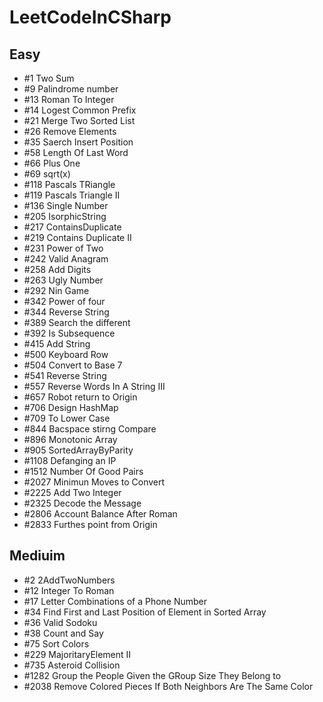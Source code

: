 # LeetCodeInCSharp

## Easy
+ #1 Two Sum
+ #9 Palindrome number
+ #13 Roman To Integer
+ #14 Logest Common Prefix
+ #21 Merge Two Sorted List
+ #26 Remove Elements
+ #35 Saerch Insert Position
+ #58 Length Of Last Word
+ #66 Plus One
+ #69 sqrt(x)
+ #118 Pascals TRiangle
+ #119 Pascals Triangle II
+ #136 Single Number
+ #205 IsorphicString
+ #217 ContainsDuplicate
+ #219 Contains Duplicate II
+ #231 Power of Two
+ #242 Valid Anagram
+ #258 Add Digits
+ #263 Ugly Number
+ #292 Nin Game
+ #342 Power of four
+ #344 Reverse String
+ #389 Search the different
+ #392 Is Subsequence
+ #415 Add String
+ #500 Keyboard Row
+ #504 Convert to Base 7
+ #541 Reverse String
+ #557 Reverse Words In A String III
+ #657 Robot return to Origin
+ #706 Design HashMap
+ #709 To Lower Case
+ #844 Bacspace stirng Compare
+ #896 Monotonic Array
+ #905 SortedArrayByParity
+ #1108 Defanging an IP
+ #1512 Number Of Good Pairs
+ #2027 Minimun Moves to Convert
+ #2225 Add Two Integer
+ #2325 Decode the Message
+ #2806 Account Balance After Roman
+ #2833 Furthes point from Origin
## Mediuim
+ #2 2AddTwoNumbers
+ #12 Integer To Roman
+ #17 Letter Combinations of a Phone Number
+ #34 Find First and Last Position of Element in Sorted Array
+ #36 Valid Sodoku
+ #38 Count and Say
+ #75 Sort Colors
+ #229 MajoritaryElement II
+ #735 Asteroid Collision
+ #1282 Group the People Given the GRoup Size They Belong to
+ #2038 Remove Colored Pieces If Both Neighbors Are The Same Color

